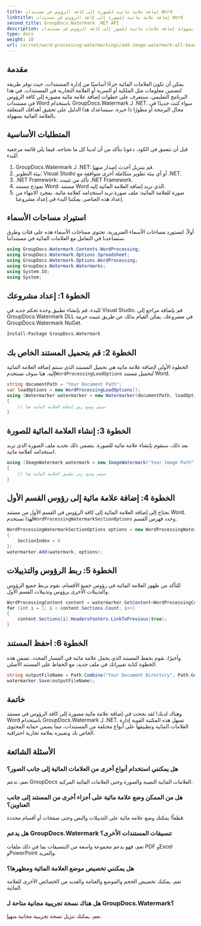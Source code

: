 ```yaml
---
title: إضافة علامة مائية للصورة إلى كافة الرؤوس في مستندات Word
linktitle: إضافة علامة مائية للصورة إلى كافة الرؤوس في مستندات Word
second_title: GroupDocs.Watermark .NET API
description: يمكنك بسهولة إضافة علامات مائية للصور إلى كافة الرؤوس في مستندات Word باستخدام GroupDocs.Watermark لـ .NET. اتبع دليلنا خطوة بخطوة مع أمثلة التعليمات البرمجية التفصيلية.
type: docs
weight: 10
url: /ar/net/word-processing-watermarkings/add-image-watermark-all-headers-word-docs/
---
```

## مقدمة
يمكن أن تكون العلامات المائية جزءًا أساسيًا من إدارة المستندات، حيث توفر طريقة لتضمين معلومات مثل الملكية أو السرية أو العلامة التجارية في المستندات. في هذا البرنامج التعليمي، سنتعرف على خطوات إضافة علامة مائية مصورة إلى كافة الرؤوس في مستندات Word باستخدام GroupDocs.Watermark لـ .NET. سواء كنت جديدًا في مجال البرمجة أو مطورًا ذا خبرة، سيساعدك هذا الدليل على تحقيق أهدافك المتعلقة بالعلامة المائية بسهولة.
## المتطلبات الأساسية
قبل أن نتعمق في الكود، دعونا نتأكد من أن لدينا كل ما نحتاجه. فيما يلي قائمة مرجعية للبدء:
1.  GroupDocs.Watermark لـ .NET: قم بتنزيل أحدث إصدار من[هنا](https://releases.groupdocs.com/Watermark/net/).
2. بيئة التطوير: Visual Studio أو أي بيئة تطوير متكاملة أخرى متوافقة مع .NET.
3. .NET Framework: تأكد من تثبيت .NET Framework.
4. نموذج مستند Word: مستند Word الذي تريد إضافة العلامة المائية إليه.
5. صورة للعلامة المائية: ملف صورة تريد استخدامه كعلامة مائية.
بمجرد الانتهاء من إعداد هذه العناصر، يمكننا البدء في إعداد مشروعنا.
## استيراد مساحات الأسماء
أولاً، لنستورد مساحات الأسماء الضرورية. تحتوي مساحات الأسماء هذه على فئات وطرق ستساعدنا في التعامل مع العلامات المائية في مستنداتنا.
```csharp
using GroupDocs.Watermark.Contents.WordProcessing;
using GroupDocs.Watermark.Options.Spreadsheet;
using GroupDocs.Watermark.Options.WordProcessing;
using GroupDocs.Watermark.Watermarks;
using System.IO;
using System;
```
## الخطوة 1: إعداد مشروعك
للبدء، قم بإنشاء تطبيق وحدة تحكم جديد في Visual Studio. قم بإضافة مراجع إلى GroupDocs.Watermark DLL في مشروعك. يمكن القيام بذلك عن طريق تثبيت حزمة GroupDocs.Watermark NuGet.
```bash
Install-Package GroupDocs.Watermark
```
## الخطوة 2: قم بتحميل المستند الخاص بك
 الخطوة الأولى لإضافة علامة مائية هي تحميل المستند الذي ستتم إضافة العلامة المائية إليه. هنا سوف نستخدم`WordProcessingLoadOptions` لتحميل مستند Word.
```csharp
string documentPath = "Your Document Path";
var loadOptions = new WordProcessingLoadOptions();
using (Watermarker watermarker = new Watermarker(documentPath, loadOptions))
{
    // سيتم وضع رمز إضافة العلامة المائية هنا
}
```
## الخطوة 3: إنشاء العلامة المائية للصورة
بعد ذلك، سنقوم بإنشاء علامة مائية للصورة. يتضمن ذلك تحديد ملف الصورة الذي تريد استخدامه كعلامة مائية.
```csharp
using (ImageWatermark watermark = new ImageWatermark("Your Image Path"))
{
    // سيتم وضع رمز تطبيق العلامة المائية هنا
}
```
## الخطوة 4: إضافة علامة مائية إلى رؤوس القسم الأول
 نحتاج إلى إضافة العلامة المائية إلى كافة الرؤوس في القسم الأول من مستند Word. لهذا نستخدم`WordProcessingWatermarkSectionOptions` وحدد فهرس القسم.
```csharp
WordProcessingWatermarkSectionOptions options = new WordProcessingWatermarkSectionOptions
{
    SectionIndex = 0
};
watermarker.Add(watermark, options);
```
## الخطوة 5: ربط الرؤوس والتذييلات
للتأكد من ظهور العلامة المائية في رؤوس جميع الأقسام، نقوم بربط جميع الرؤوس والتذييلات الأخرى برؤوس وتذييلات القسم الأول.
```csharp
WordProcessingContent content = watermarker.GetContent<WordProcessingContent>();
for (int i = 1; i < content.Sections.Count; i++)
{
    content.Sections[i].HeadersFooters.LinkToPrevious(true);
}
```
## الخطوة 6: احفظ المستند
وأخيرًا، نقوم بحفظ المستند الذي يحمل علامة مائية في المسار المحدد. تضمن هذه الخطوة كتابة تغييراتك في ملف جديد، مع الحفاظ على المستند الأصلي.
```csharp
string outputFileName = Path.Combine("Your Document Directory", Path.GetFileName(documentPath));
watermarker.Save(outputFileName);
```
## خاتمة
وهناك لديك! لقد نجحت في إضافة علامة مائية مصورة إلى كافة الرؤوس في مستند Word باستخدام GroupDocs.Watermark لـ .NET. تسهل هذه المكتبة القوية إدارة العلامات المائية وتطبيقها على أنواع مختلفة من المستندات، مما يضمن حماية المحتوى الخاص بك وتمييزه بعلامة تجارية احترافية.
## الأسئلة الشائعة
### هل يمكنني استخدام أنواع أخرى من العلامات المائية إلى جانب الصور؟
نعم، تدعم GroupDocs العلامات المائية النصية والصورة وحتى العلامات المائية المركبة.
### هل من الممكن وضع علامة مائية على أجزاء أخرى من المستند إلى جانب العناوين؟
قطعاً! يمكنك وضع علامة مائية على التذييلات والنص وحتى صفحات أو أقسام محددة.
### هل يدعم GroupDocs.Watermark تنسيقات المستندات الأخرى؟
نعم، فهو يدعم مجموعة واسعة من التنسيقات بما في ذلك ملفات PDF وExcel وPowerPoint والمزيد.
### هل يمكنني تخصيص موضع العلامة المائية ومظهرها؟
نعم، يمكنك تخصيص الحجم والموضع والعتامة والعديد من الخصائص الأخرى للعلامة المائية.
### هل هناك نسخة تجريبية مجانية متاحة لـ GroupDocs.Watermark؟
 نعم، يمكنك تنزيل نسخة تجريبية مجانية من[هنا](https://releases.groupdocs.com/).